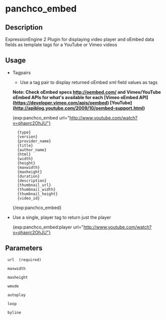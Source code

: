 # panchco_embed

## Description
ExpressionEngine 2 Plugin for displaying video player and oEmbed data fields as template tags for a YouTube or Vimeo videos


## Usage
 

 
* Tagpairs
 
	* Use a tag pair to display returned oEmbed xml field values as tags
	
	
	__Note: Check oEmbed specs http://oembed.com/ 
 	and Vimeo/YouTube oEmbed APIs for what's available for each
	[Vimeo oEmbed API] (https://developer.vimeo.com/apis/oembed)
	[YouTube] (http://apiblog.youtube.com/2009/10/oembed-support.html)__

 
    {exp:panchco_embed url="http://www.youtube.com/watch?v=qhaxrc2OhJU"}
    
        {type}
        {version}
        {provider_name}
        {title}
        {author_name}
        {html} 
        {width}
        {height}
        {maxwidth}
        {maxheight}
        {duration}
        {description}
        {thumbnail_url}
        {thumbnail_width}
        {thumbnail_height}
        {video_id}
    
    {/exp:panchco_embed}
 
* Use a single, player tag to return just the player 
 
    {exp:panchco_embed:player url="http://www.youtube.com/watch?v=qhaxrc2OhJU"}

## Parameters
 
     url  (required)
     
     maxwidth
     
     maxheight
     
     wmode
     
     autoplay
     
     loop
     
     byline
				 
